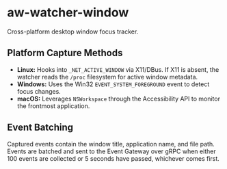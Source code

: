 # aw-watcher-window

Cross-platform desktop window focus tracker.

## Platform Capture Methods
- **Linux:** Hooks into `_NET_ACTIVE_WINDOW` via X11/DBus. If X11 is absent, the watcher reads the `/proc` filesystem for active window metadata.
- **Windows:** Uses the Win32 `EVENT_SYSTEM_FOREGROUND` event to detect focus changes.
- **macOS:** Leverages `NSWorkspace` through the Accessibility API to monitor the frontmost application.

## Event Batching
Captured events contain the window title, application name, and file path. Events are batched and sent to the Event Gateway over gRPC when either 100 events are collected or 5 seconds have passed, whichever comes first.
